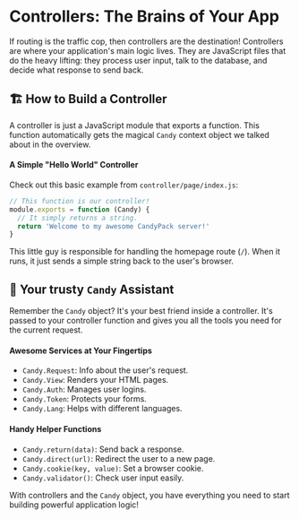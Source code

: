 # Controllers: The Brains of Your App

If routing is the traffic cop, then controllers are the destination! Controllers are where your application's main logic lives. They are JavaScript files that do the heavy lifting: they process user input, talk to the database, and decide what response to send back.

## 🏗️ How to Build a Controller

A controller is just a JavaScript module that exports a function. This function automatically gets the magical `Candy` context object we talked about in the overview.

#### A Simple "Hello World" Controller

Check out this basic example from `controller/page/index.js`:

```javascript
// This function is our controller!
module.exports = function (Candy) {
  // It simply returns a string.
  return 'Welcome to my awesome CandyPack server!'
}
```

This little guy is responsible for handling the homepage route (`/`). When it runs, it just sends a simple string back to the user's browser.

## 🤝 Your trusty `Candy` Assistant

Remember the `Candy` object? It's your best friend inside a controller. It's passed to your controller function and gives you all the tools you need for the current request.

#### Awesome Services at Your Fingertips

*   `Candy.Request`: Info about the user's request.
*   `Candy.View`: Renders your HTML pages.
*   `Candy.Auth`: Manages user logins.
*   `Candy.Token`: Protects your forms.
*   `Candy.Lang`: Helps with different languages.

#### Handy Helper Functions

*   `Candy.return(data)`: Send back a response.
*   `Candy.direct(url)`: Redirect the user to a new page.
*   `Candy.cookie(key, value)`: Set a browser cookie.
*   `Candy.validator()`: Check user input easily.

With controllers and the `Candy` object, you have everything you need to start building powerful application logic!
